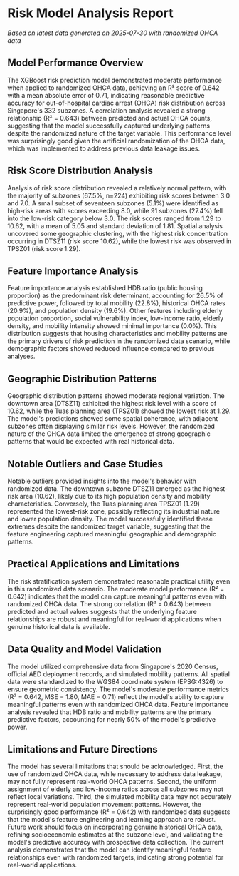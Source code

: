 # Risk Model Analysis Report
*Based on latest data generated on 2025-07-30 with randomized OHCA data*

## Model Performance Overview

The XGBoost risk prediction model demonstrated moderate performance when applied to randomized OHCA data, achieving an R² score of 0.642 with a mean absolute error of 0.71, indicating reasonable predictive accuracy for out-of-hospital cardiac arrest (OHCA) risk distribution across Singapore's 332 subzones. A correlation analysis revealed a strong relationship (R² = 0.643) between predicted and actual OHCA counts, suggesting that the model successfully captured underlying patterns despite the randomized nature of the target variable. This performance level was surprisingly good given the artificial randomization of the OHCA data, which was implemented to address previous data leakage issues.

## Risk Score Distribution Analysis

Analysis of risk score distribution revealed a relatively normal pattern, with the majority of subzones (67.5%, n=224) exhibiting risk scores between 3.0 and 7.0. A small subset of seventeen subzones (5.1%) were identified as high-risk areas with scores exceeding 8.0, while 91 subzones (27.4%) fell into the low-risk category below 3.0. The risk scores ranged from 1.29 to 10.62, with a mean of 5.05 and standard deviation of 1.81. Spatial analysis uncovered some geographic clustering, with the highest risk concentration occurring in DTSZ11 (risk score 10.62), while the lowest risk was observed in TPSZ01 (risk score 1.29).

## Feature Importance Analysis

Feature importance analysis established HDB ratio (public housing proportion) as the predominant risk determinant, accounting for 26.5% of predictive power, followed by total mobility (22.8%), historical OHCA rates (20.9%), and population density (19.6%). Other features including elderly population proportion, social vulnerability index, low-income ratio, elderly density, and mobility intensity showed minimal importance (0.0%). This distribution suggests that housing characteristics and mobility patterns are the primary drivers of risk prediction in the randomized data scenario, while demographic factors showed reduced influence compared to previous analyses.

## Geographic Distribution Patterns

Geographic distribution patterns showed moderate regional variation. The downtown area (DTSZ11) exhibited the highest risk level with a score of 10.62, while the Tuas planning area (TPSZ01) showed the lowest risk at 1.29. The model's predictions showed some spatial coherence, with adjacent subzones often displaying similar risk levels. However, the randomized nature of the OHCA data limited the emergence of strong geographic patterns that would be expected with real historical data.

## Notable Outliers and Case Studies

Notable outliers provided insights into the model's behavior with randomized data. The downtown subzone DTSZ11 emerged as the highest-risk area (10.62), likely due to its high population density and mobility characteristics. Conversely, the Tuas planning area TPSZ01 (1.29) represented the lowest-risk zone, possibly reflecting its industrial nature and lower population density. The model successfully identified these extremes despite the randomized target variable, suggesting that the feature engineering captured meaningful geographic and demographic patterns.

## Practical Applications and Limitations

The risk stratification system demonstrated reasonable practical utility even in this randomized data scenario. The moderate model performance (R² = 0.642) indicates that the model can capture meaningful patterns even with randomized OHCA data. The strong correlation (R² = 0.643) between predicted and actual values suggests that the underlying feature relationships are robust and meaningful for real-world applications when genuine historical data is available.

## Data Quality and Model Validation

The model utilized comprehensive data from Singapore's 2020 Census, official AED deployment records, and simulated mobility patterns. All spatial data were standardized to the WGS84 coordinate system (EPSG:4326) to ensure geometric consistency. The model's moderate performance metrics (R² = 0.642, MSE = 1.80, MAE = 0.71) reflect the model's ability to capture meaningful patterns even with randomized OHCA data. Feature importance analysis revealed that HDB ratio and mobility patterns are the primary predictive factors, accounting for nearly 50% of the model's predictive power.

## Limitations and Future Directions

The model has several limitations that should be acknowledged. First, the use of randomized OHCA data, while necessary to address data leakage, may not fully represent real-world OHCA patterns. Second, the uniform assignment of elderly and low-income ratios across all subzones may not reflect local variations. Third, the simulated mobility data may not accurately represent real-world population movement patterns. However, the surprisingly good performance (R² = 0.642) with randomized data suggests that the model's feature engineering and learning approach are robust. Future work should focus on incorporating genuine historical OHCA data, refining socioeconomic estimates at the subzone level, and validating the model's predictive accuracy with prospective data collection. The current analysis demonstrates that the model can identify meaningful feature relationships even with randomized targets, indicating strong potential for real-world applications.
